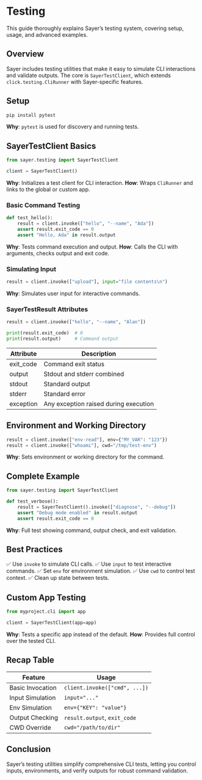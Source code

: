 # Testing

This guide thoroughly explains Sayer’s testing system, covering setup, usage, and advanced examples.

## Overview

Sayer includes testing utilities that make it easy to simulate CLI interactions and validate outputs. The core is `SayerTestClient`,
which extends `click.testing.CliRunner` with Sayer-specific features.

## Setup

```bash
pip install pytest
```

**Why**: `pytest` is used for discovery and running tests.

## SayerTestClient Basics

```python
from sayer.testing import SayerTestClient

client = SayerTestClient()
```

**Why**: Initializes a test client for CLI interaction.
**How**: Wraps `CliRunner` and links to the global or custom app.

### Basic Command Testing

```python
def test_hello():
    result = client.invoke(["hello", "--name", "Ada"])
    assert result.exit_code == 0
    assert "Hello, Ada" in result.output
```

**Why**: Tests command execution and output.
**How**: Calls the CLI with arguments, checks output and exit code.

### Simulating Input

```python
result = client.invoke(["upload"], input="file contents\n")
```

**Why**: Simulates user input for interactive commands.

### SayerTestResult Attributes

```python
result = client.invoke(["hello", "--name", "Alan"])

print(result.exit_code)  # 0
print(result.output)     # Command output
```

| Attribute  | Description                           |
| ---------- | ------------------------------------- |
| exit\_code | Command exit status                   |
| output     | Stdout and stderr combined            |
| stdout     | Standard output                       |
| stderr     | Standard error                        |
| exception  | Any exception raised during execution |

## Environment and Working Directory

```python
result = client.invoke(["env-read"], env={"MY_VAR": "123"})
result = client.invoke(["whoami"], cwd="/tmp/test-env")
```

**Why**: Sets environment or working directory for the command.

## Complete Example

```python
from sayer.testing import SayerTestClient

def test_verbose():
    result = SayerTestClient().invoke(["diagnose", "--debug"])
    assert "Debug mode enabled" in result.output
    assert result.exit_code == 0
```

**Why**: Full test showing command, output check, and exit validation.

## Best Practices

✅ Use `invoke` to simulate CLI calls.
✅ Use `input` to test interactive commands.
✅ Set `env` for environment simulation.
✅ Use `cwd` to control test context.
✅ Clean up state between tests.

## Custom App Testing

```python
from myproject.cli import app

client = SayerTestClient(app=app)
```

**Why**: Tests a specific app instead of the default.
**How**: Provides full control over the tested CLI.

## Recap Table

| Feature          | Usage                         |
| ---------------- | ----------------------------- |
| Basic Invocation | `client.invoke(["cmd", ...])` |
| Input Simulation | `input="..."`                 |
| Env Simulation   | `env={"KEY": "value"}`        |
| Output Checking  | `result.output`, `exit_code`  |
| CWD Override     | `cwd="/path/to/dir"`          |

## Conclusion

Sayer’s testing utilities simplify comprehensive CLI tests, letting you control inputs, environments, and verify outputs for robust command validation.

